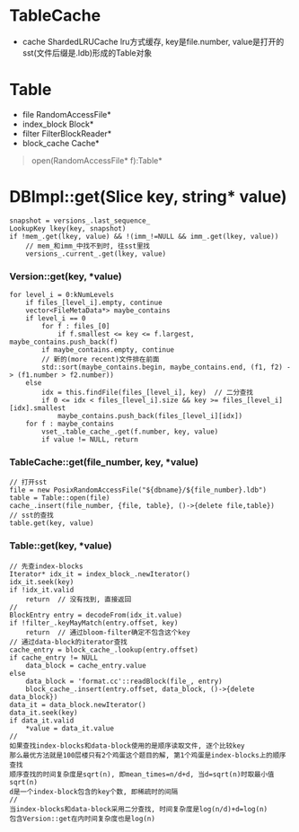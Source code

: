# TableCache
- cache  ShardedLRUCache  lru方式缓存, key是file.number, value是打开的sst(文件后缀是.ldb)形成的Table对象


# Table
- file         RandomAccessFile*
- index_block  Block*
- filter       FilterBlockReader*
- block_cache  Cache*
> open(RandomAccessFile* f):Table*


# DBImpl::get(Slice key, string* value)
    snapshot = versions_.last_sequence_
    LookupKey lkey(key, snapshot)
    if !mem_.get(lkey, value) && !(imm_!=NULL && imm_.get(lkey, value))
        // mem_和imm_中找不到时, 往sst里找
        versions_.current_.get(lkey, value)

### Version::get(key, *value)
    for level_i = 0:kNumLevels
        if files_[level_i].empty, continue
        vector<FileMetaData*> maybe_contains
        if level_i == 0
            for f : files_[0]
                if f.smallest <= key <= f.largest, maybe_contains.push_back(f)
            if maybe_contains.empty, continue
            // 新的(more recent)文件排在前面
            std::sort(maybe_contains.begin, maybe_contains.end, (f1, f2) -> (f1.number > f2.number))
        else
            idx = this.findFile(files_[level_i], key)  // 二分查找
            if 0 <= idx < files_[level_i].size && key >= files_[level_i][idx].smallest
                maybe_contains.push_back(files_[level_i][idx])
        for f : maybe_contains
            vset_.table_cache_.get(f.number, key, value)
            if value != NULL, return

### TableCache::get(file_number, key, *value)
    // 打开sst
    file = new PosixRandomAccessFile("${dbname}/${file_number}.ldb")
    table = Table::open(file)
    cache_.insert(file_number, {file, table}, ()->{delete file,table})
    // sst的查找
    table.get(key, value)

### Table::get(key, *value)
    // 先查index-blocks
    Iterator* idx_it = index_block_.newIterator()
    idx_it.seek(key)
    if !idx_it.valid
        return  // 没有找到, 直接返回
    //
    BlockEntry entry = decodeFrom(idx_it.value)
    if !filter_.keyMayMatch(entry.offset, key)
        return  // 通过bloom-filter确定不包含这个key
    // 通过data-block的iterator查找
    cache_entry = block_cache_.lookup(entry.offset)
    if cache_entry != NULL
        data_block = cache_entry.value
    else
        data_block = 'format.cc'::readBlock(file_, entry)
        block_cache_.insert(entry.offset, data_block, ()->{delete data_block})
    data_it = data_block.newIterator()
    data_it.seek(key)
    if data_it.valid
        *value = data_it.value
    //
    如果查找index-blocks和data-block使用的是顺序读取文件, 逐个比较key
    那么最优方法就是100层楼只有2个鸡蛋这个题目的解, 第1个鸡蛋是index-blocks上的顺序查找
    顺序查找的时间复杂度是sqrt(n), 即mean_times=n/d+d, 当d=sqrt(n)时取最小值sqrt(n)
    d是一个index-block包含的key个数, 即稀疏时的间隔
    //
    当index-blocks和data-block采用二分查找, 时间复杂度是log(n/d)+d=log(n)
    包含Version::get在内时间复杂度也是log(n)